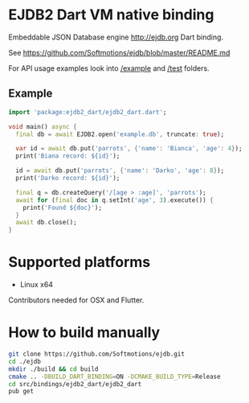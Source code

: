 # EJDB2 Dart VM native binding

Embeddable JSON Database engine http://ejdb.org Dart binding.

See https://github.com/Softmotions/ejdb/blob/master/README.md

For API usage examples look into [/example](https://github.com/Softmotions/ejdb/tree/master/src/bindings/ejdb2_dart/example) and [/test](https://github.com/Softmotions/ejdb/tree/master/src/bindings/ejdb2_dart/test) folders.

## Example

```dart
import 'package:ejdb2_dart/ejdb2_dart.dart';

void main() async {
  final db = await EJDB2.open('example.db', truncate: true);

  var id = await db.put('parrots', {'name': 'Bianca', 'age': 4});
  print('Biana record: ${id}');

  id = await db.put('parrots', {'name': 'Darko', 'age': 8});
  print('Darko record: ${id}');

  final q = db.createQuery('/[age > :age]', 'parrots');
  await for (final doc in q.setInt('age', 3).execute()) {
    print('Found ${doc}');
  }
  await db.close();
}
```

# Supported platforms

* Linux x64

Contributors needed for OSX and Flutter.

# How to build manually

``` sh
git clone https://github.com/Softmotions/ejdb.git
cd ./ejdb
mkdir ./build && cd build
cmake .. -DBUILD_DART_BINDING=ON -DCMAKE_BUILD_TYPE=Release
cd src/bindings/ejdb2_dart/ejdb2_dart
pub get
```

